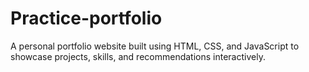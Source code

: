 # Practice-portfolio
A personal portfolio website built using HTML, CSS, and JavaScript to showcase projects, skills, and recommendations interactively.
